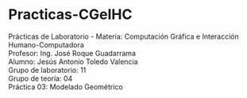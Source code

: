 # Practicas-CGeIHC
Prácticas de Laboratorio -  Materia: Computación Gráfica e Interacción Humano-Computadora<br />
Profesor: Ing. José Roque Guadarrama<br />
Alumno: Jesús Antonio Toledo Valencia<br />
Grupo de laboratorio: 11<br />
Grupo de teoría: 04<br />
Práctica 03: Modelado Geométrico<br />
